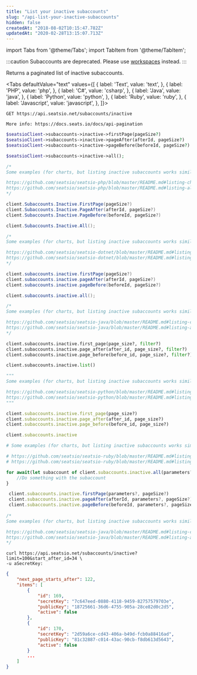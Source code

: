 ```yaml
---
title: "List your inactive subaccounts"
slug: "/api-list-your-inactive-subaccounts"
hidden: false
createdAt: "2018-08-02T10:15:47.782Z"
updatedAt: "2020-02-28T13:15:07.713Z"
---
```


import Tabs from '@theme/Tabs';
import TabItem from '@theme/TabItem';


:::caution 
Subaccounts are deprecated. Please use [workspaces](api-workspaces) instead.
:::

Returns a paginated list of inactive subaccounts.



<Tabs 
  defaultValue="text"
  values={[
{ label: 'Text', value: 'text', },
{ label: 'PHP', value: 'php', },
{ label: 'C#', value: 'csharp', },
{ label: 'Java', value: 'java', },
{ label: 'Python', value: 'python', },
{ label: 'Ruby', value: 'ruby', },
{ label: 'Javascript', value: 'javascript', },
]}>
<TabItem value='text'>

```text
GET https://api.seatsio.net/subaccounts/inactive

More info: https://docs.seats.io/docs/api-pagination

```

</TabItem>
<TabItem value='php'>

```php
$seatsioClient->subaccounts->inactive->firstPage(pageSize?)
$seatsioClient->subaccounts->inactive->pageAfter(afterId, pageSize?)
$seatsioClient->subaccounts->inactive->pageBefore(beforeId, pageSize?)

$seatsioClient->subaccounts->inactive->all();

/*
Some examples (for charts, but listing inactive subaccounts works similarly):

https://github.com/seatsio/seatsio-php/blob/master/README.md#listing-charts-page-by-page
https://github.com/seatsio/seatsio-php/blob/master/README.md#listing-all-charts
*/
```

</TabItem>
<TabItem value='csharp'>

```csharp
client.Subaccounts.Inactive.FirstPage(pageSize?)
client.Subaccounts.Inactive.PageAfter(afterId, pageSize?)
client.Subaccounts.Inactive.PageBefore(beforeId, pageSize?)

client.Subaccounts.Inactive.All();

/*
Some examples (for charts, but listing inactive subaccounts works similarly):

https://github.com/seatsio/seatsio-dotnet/blob/master/README.md#listing-charts-page-by-page
https://github.com/seatsio/seatsio-dotnet/blob/master/README.md#listing-all-charts
*/
```

</TabItem>
<TabItem value='java'>

```java
client.subaccounts.inactive.firstPage(pageSize?)
client.subaccounts.inactive.pageAfter(afterId, pageSize?)
client.subaccounts.inactive.pageBefore(beforeId, pageSize?)

client.subaccounts.inactive.all();

/*
Some examples (for charts, but listing inactive subaccounts works similarly):

https://github.com/seatsio/seatsio-java/blob/master/README.md#listing-charts-page-by-page
https://github.com/seatsio/seatsio-java/blob/master/README.md#listing-all-charts
*/
```

</TabItem>
<TabItem value='python'>

```python
client.subaccounts.inactive.first_page(page_size?, filter?)
client.subaccounts.inactive.page_after(after_id, page_size?, filter?)
client.subaccounts.inactive.page_before(before_id, page_size?, filter?)

client.subaccounts.inactive.list()

"""
Some examples (for charts, but listing inactive subaccounts works similarly):

https://github.com/seatsio/seatsio-python/blob/master/README.md#listing-charts-page-by-page
https://github.com/seatsio/seatsio-python/blob/master/README.md#listing-all-charts
"""
```

</TabItem>
<TabItem value='ruby'>

```ruby
client.subaccounts.inactive.first_page(page_size?)
client.subaccounts.inactive.page_after(after_id, page_size?)
client.subaccounts.inactive.page_before(before_id, page_size?)

client.subaccounts.inactive

# Some examples (for charts, but listing inactive subaccounts works similarly):

# https://github.com/seatsio/seatsio-ruby/blob/master/README.md#listing-charts-page-by-page
# https://github.com/seatsio/seatsio-ruby/blob/master/README.md#listing-all-charts
```

</TabItem>
<TabItem value='javascript'>

```javascript
for await(let subaccount of client.subaccounts.inactive.all(parameters?)) {
	//Do something with the subaccount
}

 client.subaccounts.inactive.firstPage(parameters?, pageSize?)
 client.subaccounts.inactive.pageAfter(afterId, parameters?, pageSize?)
 client.subaccounts.inactive.pageBefore(beforeId, parameters?, pageSize?)
                                       
/*
Some examples (for charts, but listing inactive subaccounts works similarly):

https://github.com/seatsio/seatsio-java/blob/master/README.md#listing-charts-page-by-page
https://github.com/seatsio/seatsio-java/blob/master/README.md#listing-all-charts
*/
```

</TabItem>
</Tabs>





```curl
curl https://api.seatsio.net/subaccounts/inactive?limit=100&start_after_id=34 \
-u aSecretKey:
```



```json
{
    "next_page_starts_after": 122,
    "items": [
        {
            "id": 169,
            "secretKey": "7c647eed-0880-4118-9459-82757579703e",
            "publicKey": "18725661-36d6-4755-905a-28ce82d0c2d5",
            "active": false
        },
        {
            "id": 170,
            "secretKey": "2d59a6ce-cd43-406a-b49d-fcb0a88416ad",
            "publicKey": "81c32887-c014-43ac-90cb-f8db613d5643",
            "active": false
        }
        ...
    ]
}
```

